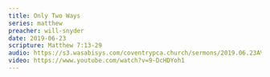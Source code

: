 ```yaml
---
title: Only Two Ways
series: matthew
preacher: will-snyder
date: 2019-06-23
scripture: Matthew 7:13-29
audio: https://s3.wasabisys.com/coventrypca.church/sermons/2019.06.23A%20Only%20Two%20Ways%20-%20Will%20Snyder.mp3
video: https://www.youtube.com/watch?v=9-DcHDYoh1
---
```

